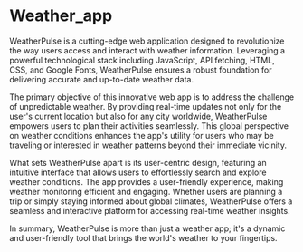 # Weather_app
WeatherPulse is a cutting-edge web application designed to revolutionize the way users access and interact with weather information. Leveraging a powerful technological stack including JavaScript, API fetching, HTML, CSS, and Google Fonts, WeatherPulse ensures a robust foundation for delivering accurate and up-to-date weather data.

The primary objective of this innovative web app is to address the challenge of unpredictable weather. By providing real-time updates not only for the user's current location but also for any city worldwide, WeatherPulse empowers users to plan their activities seamlessly. This global perspective on weather conditions enhances the app's utility for users who may be traveling or interested in weather patterns beyond their immediate vicinity.

What sets WeatherPulse apart is its user-centric design, featuring an intuitive interface that allows users to effortlessly search and explore weather conditions. The app provides a user-friendly experience, making weather monitoring efficient and engaging. Whether users are planning a trip or simply staying informed about global climates, WeatherPulse offers a seamless and interactive platform for accessing real-time weather insights.

In summary, WeatherPulse is more than just a weather app; it's a dynamic and user-friendly tool that brings the world's weather to your fingertips.
